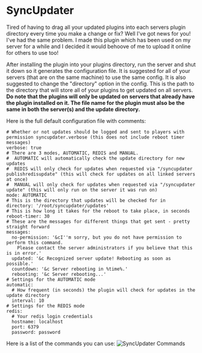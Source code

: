 # SyncUpdater

Tired of having to drag all your updated plugins into each servers plugin directory every time you make a change or fix? Well I've got news for you! I've had the same problem. I made this plugin which has been used on my server for a while and I decided it would behoove of me to upload it online for others to use too!

After installing the plugin into your plugins directory, run the server and shut it down so it generates the configuration file. It is suggested for all of your servers (that are on the same machine) to use the same config. It is also suggested to change the "directory" option in the config. This is the path to the directory that will store all of your plugins to get updated on all servers. **Do note that the plugins will only be updated on servers that already have the plugin installed on it. The file name for the plugin must also be the same in both the server(s) and the update directory.**

Here is the full default configuration file with comments:
```
# Whether or not updates should be logged and sent to players with permission syncupdater.verbose (this does not include reboot timer messages)
verbose: true
# There are 3 modes, AUTOMATIC, REDIS and MANUAL.
#  AUTOMATIC will automatically check the update directory for new updates
#  REDIS will only check for updates when requested via "/syncupdater publishredisupdate" (this will check for updates on all linked servers at once)
#  MANUAL will only check for updates when requested via "/syncupdater update" (this will only run on the server it was run on)
mode: AUTOMATIC
# This is the directory that updates will be checked for in
directory: '/root/syncupdater/updates'
# This is how long it takes for the reboot to take place, in seconds
reboot-timer: 30
# These are the messages for different things that get sent - pretty straight forward
messages:
  no-permission: '&cI''m sorry, but you do not have permission to perform this command.
    Please contact the server administrators if you believe that this is in error.'
  updated: '&c Recognized server update! Rebooting as soon as possible.'
  countdown: '&c Server rebooting in %time%.'
  rebooting: '&c Server rebooting...'
# Settings for the AUTOMATIC mode
automatic:
  # How frequent (in seconds) the plugin will check for updates in the update directory
  interval: 10
# Settings for the REDIS mode
redis:
  # Your redis login credentials
  hostname: localhost
  port: 6379
  password: password
```

Here is a list of the commands you can use:
![SyncUpdater Commands](https://i.imgur.com/gSIKW7X.png)
